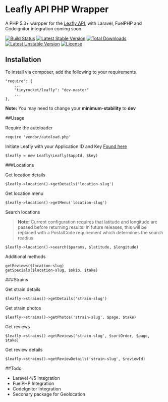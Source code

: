 Leafly API PHP Wrapper
===========================
A PHP 5.3+ warpper for the [Leafly API](https://developer.leafly.com/), with Laravel, FuelPHP and Codeignitor integration coming soon.

[![Build Status](https://travis-ci.org/TinyRocket/LeaflyPHPApi.svg?branch=master)](https://travis-ci.org/TinyRocket/LeaflyPHPApi)
[![Latest Stable Version](https://poser.pugx.org/tinyrocket/leafly/v/stable.svg)](https://packagist.org/packages/tinyrocket/leafly) [![Total Downloads](https://poser.pugx.org/tinyrocket/leafly/downloads.svg)](https://packagist.org/packages/tinyrocket/leafly) [![Latest Unstable Version](https://poser.pugx.org/tinyrocket/leafly/v/unstable.svg)](https://packagist.org/packages/tinyrocket/leafly) [![License](https://poser.pugx.org/tinyrocket/leafly/license.svg)](https://packagist.org/packages/tinyrocket/leafly)

## Installation

To install via composer, add the following to your requirements

    "require": {
		...
		"tinyrocket/leafly": "dev-master"
		...
	},
**Note:** You may need to change your **minimum-stability** to **dev**

##Usage

Require the autoloader
	
	require 'vendor/autoload.php'
	
Initiate Leafly with your Application ID and Key [Found here](https://developer.leafly.com/)
	
	$leafly = new Leafly\Leafly($appId, $key)
	
###Locations

Get location details

	$leafly->location()->getDetails('location-slug')
	
Get location menu

	$leafly->location()->getMenu('location-slug')
	
Search locations
> **Note:** Current configuration requires that latitude and longitude are passed before returning results. In future releases, this will be replaced with a PostalCode requirement which determines the search readius

	$leafly->location()->search($params, $latitude, $longitude)
	
Additional methods

	getReviews($location-slug)
	getSpecials($location-slug, $skip, $take)
	
###Strains

Get strain details
	
	$leafly->strains()->getDetails('strain-slug')
	
Get strain photos

	$leafly->strains()->getPhotos('strain-slug', $page, $take)
	
Get reviews

	$leafly->strains()->getReviews('strain-slug', $sortOrder, $page, $take)
	
Get review details

	$leafly->strains()->getReviewDetails('strain-slug', $reviewId)

##Todo

* Laravel 4/5 Integration
* FuelPHP Integration
* CodeIgnitor Integration
* Seconary package for Geolocation
